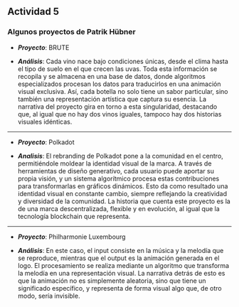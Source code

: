 ## Actividad 5

### Algunos proyectos de Patrik Hübner

- ***Proyecto***: BRUTE

- ***Análisis***: Cada vino nace bajo condiciones únicas, desde el clima hasta el tipo de suelo en el que crecen las uvas. Toda esta información se recopila y se
almacena en una base de datos, donde algoritmos especializados procesan los datos para traducirlos en una animación visual exclusiva. Así, cada botella no solo
tiene un sabor particular, sino también una representación artística que captura su esencia. La narrativa del proyecto gira en torno a esta singularidad, destacando que,
al igual que no hay dos vinos iguales, tampoco hay dos historias visuales idénticas.


________________________________________________________________________________________________________________________________________________________________________

- ***Proyecto***: Polkadot

- ***Analisis***: El rebranding de Polkadot pone a la comunidad en el centro, permitiéndole moldear la identidad visual de la marca. A través de herramientas de diseño generativo,
cada usuario puede aportar su propia visión, y un sistema algorítmico procesa estas contribuciones para transformarlas en gráficos dinámicos. Esto da como resultado una identidad
visual en constante cambio, siempre reflejando la creatividad y diversidad de la comunidad. La historia que cuenta este proyecto es la de una marca descentralizada,
flexible y en evolución, al igual que la tecnología blockchain que representa.


___________________________________________________________________________________________________________________________________________________________________________

- ***Proyecto***: Philharmonie Luxembourg

- ***Análisis***: En este caso, el input consiste en la música y la melodía que se reproduce, mientras que el output es la animación generada en el logo. El procesamiento se realiza mediante un algoritmo que transforma la melodía en una representación visual. La narrativa detrás de esto es que la animación no es simplemente aleatoria, sino que tiene un significado específico, y representa de forma visual algo que, de otro modo, sería invisible.











































